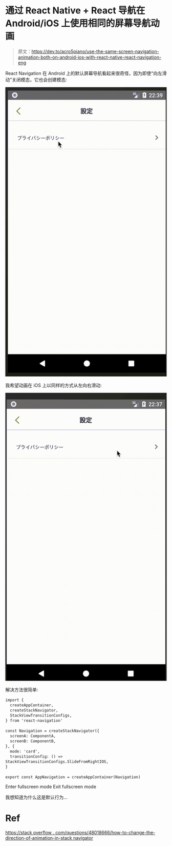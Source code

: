 # 通过 React Native + React 导航在 Android/iOS 上使用相同的屏幕导航动画

> 原文：<https://dev.to/acro5piano/use-the-same-screen-navigation-animation-both-on-android-ios-with-react-native-react-navigation-eng>

React Navigation 在 Android 上的默认屏幕导航看起来很奇怪，因为即使“向左滑动”关闭模态，它也会创建模态:

[![image](img/5885a55eb81221b4c2887fe912187b8c.png)](https://res.cloudinary.com/practicaldev/image/fetch/s--vkL-iNti--/c_limit%2Cf_auto%2Cfl_progressive%2Cq_66%2Cw_880/https://qiita-image-store.s3.ap-northeast-1.amazonaws.com/0/103885/406ca584-ef13-da52-2c9d-524b3d5eba86.gif)

我希望动画在 iOS 上以同样的方式从左向右滑动:

[![](img/f5db436b487d4bd35b01717d65aef813.png)](https://res.cloudinary.com/practicaldev/image/fetch/s--_MxZGnaH--/c_limit%2Cf_auto%2Cfl_progressive%2Cq_66%2Cw_880/https://qiita-image-store.s3.ap-northeast-1.amazonaws.com/0/103885/f28b8fe8-35a4-11a7-194a-62a7c60ffbe9.gif)

解决方法很简单:

```
import {
  createAppContainer,
  createStackNavigator,
  StackViewTransitionConfigs,
} from 'react-navigation'

const Navigation = createStackNavigator({
  screenA: ComponentA,
  screenB: ComponentB,
}, {
  mode: 'card',
  transitionConfig: () => StackViewTransitionConfigs.SlideFromRightIOS,
}

export const AppNavigation = createAppContainer(Navigation) 
```

Enter fullscreen mode Exit fullscreen mode

我想知道为什么这是默认行为...

# Ref

[https://stack overflow . com/questions/48018666/how-to-change-the-direction-of-animation-in-stack navigator](https://stackoverflow.com/questions/48018666/how-to-change-the-direction-of-the-animation-in-stacknavigator)